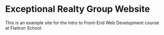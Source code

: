 # Exceptional Realty Group Website

This is an example site for the Intro to Front-End Web Development course at Flatiron School.